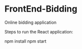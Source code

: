 # FrontEnd-Bidding
Online bidding application 

Steps to run the React application:

npm install
npm start

